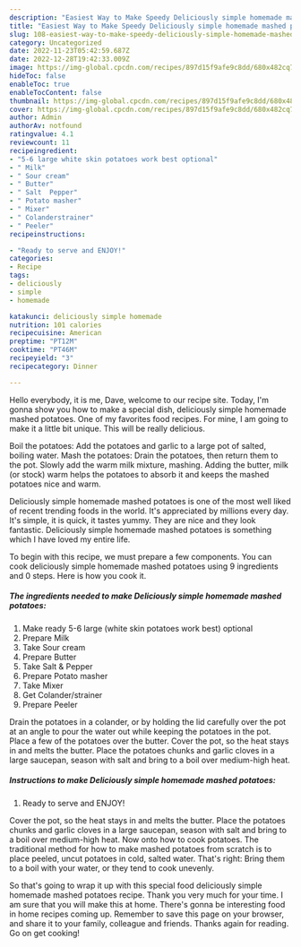 ```yaml
---
description: "Easiest Way to Make Speedy Deliciously simple homemade mashed potatoes"
title: "Easiest Way to Make Speedy Deliciously simple homemade mashed potatoes"
slug: 108-easiest-way-to-make-speedy-deliciously-simple-homemade-mashed-potatoes
category: Uncategorized
date: 2022-11-23T05:42:59.687Z
date: 2022-12-28T19:42:33.009Z
image: https://img-global.cpcdn.com/recipes/897d15f9afe9c8dd/680x482cq70/deliciously-simple-homemade-mashed-potatoes-recipe-main-photo.jpg
hideToc: false
enableToc: true
enableTocContent: false
thumbnail: https://img-global.cpcdn.com/recipes/897d15f9afe9c8dd/680x482cq70/deliciously-simple-homemade-mashed-potatoes-recipe-main-photo.jpg
cover: https://img-global.cpcdn.com/recipes/897d15f9afe9c8dd/680x482cq70/deliciously-simple-homemade-mashed-potatoes-recipe-main-photo.jpg
author: Admin
authorAv: notfound
ratingvalue: 4.1
reviewcount: 11
recipeingredient:
- "5-6 large white skin potatoes work best optional"
- " Milk"
- " Sour cream"
- " Butter"
- " Salt  Pepper"
- " Potato masher"
- " Mixer"
- " Colanderstrainer"
- " Peeler"
recipeinstructions:

- "Ready to serve and ENJOY!"
categories:
- Recipe
tags:
- deliciously
- simple
- homemade

katakunci: deliciously simple homemade 
nutrition: 101 calories
recipecuisine: American
preptime: "PT12M"
cooktime: "PT46M"
recipeyield: "3"
recipecategory: Dinner

---
```



Hello everybody, it is me, Dave, welcome to our recipe site. Today, I'm gonna show you how to make a special dish, deliciously simple homemade mashed potatoes. One of my favorites food recipes. For mine, I am going to make it a little bit unique. This will be really delicious.

Boil the potatoes: Add the potatoes and garlic to a large pot of salted, boiling water. Mash the potatoes: Drain the potatoes, then return them to the pot. Slowly add the warm milk mixture, mashing. Adding the butter, milk (or stock) warm helps the potatoes to absorb it and keeps the mashed potatoes nice and warm.

Deliciously simple homemade mashed potatoes is one of the most well liked of recent trending foods in the world. It's appreciated by millions every day. It's simple, it is quick, it tastes yummy. They are nice and they look fantastic. Deliciously simple homemade mashed potatoes is something which I have loved my entire life.


To begin with this recipe, we must prepare a few components. You can cook deliciously simple homemade mashed potatoes using 9 ingredients and 0 steps. Here is how you cook it.

<!--inarticleads1-->

##### The ingredients needed to make Deliciously simple homemade mashed potatoes:

1. Make ready 5-6 large (white skin potatoes work best) optional
1. Prepare  Milk
1. Take  Sour cream
1. Prepare  Butter
1. Take  Salt &amp; Pepper
1. Prepare  Potato masher
1. Take  Mixer
1. Get  Colander/strainer
1. Prepare  Peeler


Drain the potatoes in a colander, or by holding the lid carefully over the pot at an angle to pour the water out while keeping the potatoes in the pot. Place a few of the potatoes over the butter. Cover the pot, so the heat stays in and melts the butter. Place the potatoes chunks and garlic cloves in a large saucepan, season with salt and bring to a boil over medium-high heat. 

<!--inarticleads2-->

##### Instructions to make Deliciously simple homemade mashed potatoes:


1. Ready to serve and ENJOY!

Cover the pot, so the heat stays in and melts the butter. Place the potatoes chunks and garlic cloves in a large saucepan, season with salt and bring to a boil over medium-high heat. Now onto how to cook potatoes. The traditional method for how to make mashed potatoes from scratch is to place peeled, uncut potatoes in cold, salted water. That&#39;s right: Bring them to a boil with your water, or they tend to cook unevenly. 

So that's going to wrap it up with this special food deliciously simple homemade mashed potatoes recipe. Thank you very much for your time. I am sure that you will make this at home. There's gonna be interesting food in home recipes coming up. Remember to save this page on your browser, and share it to your family, colleague and friends. Thanks again for reading. Go on get cooking!
